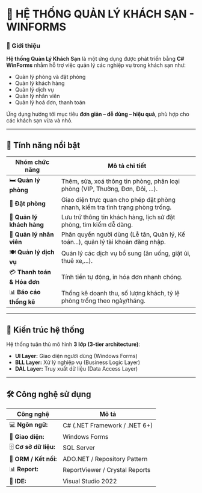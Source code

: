 # 🏨 HỆ THỐNG QUẢN LÝ KHÁCH SẠN - WINFORMS

### 📌 Giới thiệu
**Hệ thống Quản Lý Khách Sạn** là một ứng dụng được phát triển bằng **C# WinForms** nhằm hỗ trợ việc quản lý các nghiệp vụ trong khách sạn như:
- Quản lý phòng và đặt phòng
- Quản lý khách hàng
- Quản lý dịch vụ
- Quản lý nhân viên
- Quản lý hoá đơn, thanh toán

Ứng dụng hướng tới mục tiêu **đơn giản – dễ dùng – hiệu quả**, phù hợp cho các khách sạn vừa và nhỏ.

---

## 🚀 Tính năng nổi bật

| Nhóm chức năng | Mô tả chi tiết |
|-----------------|----------------|
| 🛏️ **Quản lý phòng** | Thêm, sửa, xoá thông tin phòng, phân loại phòng (VIP, Thường, Đơn, Đôi, ...). |
| 📅 **Đặt phòng** | Giao diện trực quan cho phép đặt phòng nhanh, kiểm tra tình trạng phòng trống. |
| 👤 **Quản lý khách hàng** | Lưu trữ thông tin khách hàng, lịch sử đặt phòng, tìm kiếm dễ dàng. |
| 💼 **Quản lý nhân viên** | Phân quyền người dùng (Lễ tân, Quản lý, Kế toán...), quản lý tài khoản đăng nhập. |
| 🍽️ **Quản lý dịch vụ** | Quản lý các dịch vụ bổ sung (ăn uống, giặt ủi, thuê xe,...). |
| 💳 **Thanh toán & Hóa đơn** | Tính tiền tự động, in hóa đơn nhanh chóng. |
| 📊 **Báo cáo thống kê** | Thống kê doanh thu, số lượng khách, tỷ lệ phòng trống theo ngày/tháng. |

---

## 🧩 Kiến trúc hệ thống
Hệ thống tuân thủ mô hình **3 lớp (3-tier architecture)**:
- **UI Layer:** Giao diện người dùng (Windows Forms)
- **BLL Layer:** Xử lý nghiệp vụ (Business Logic Layer)
- **DAL Layer:** Truy xuất dữ liệu (Data Access Layer)

---

## 🛠️ Công nghệ sử dụng

| Công nghệ | Mô tả |
|------------|--------|
| 💻 **Ngôn ngữ:** | C# (.NET Framework / .NET 6+) |
| 🧱 **Giao diện:** | Windows Forms |
| 🗄️ **Cơ sở dữ liệu:** | SQL Server |
| 🔗 **ORM / Kết nối:** | ADO.NET / Repository Pattern |
| 📊 **Report:** | ReportViewer / Crystal Reports |
| 🧪 **IDE:** | Visual Studio 2022 |

